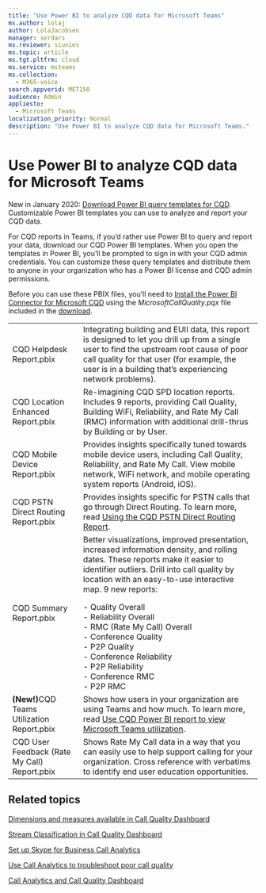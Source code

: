 ```yaml
---
title: "Use Power BI to analyze CQD data for Microsoft Teams"
ms.author: lolaj
author: LolaJacobsen
manager: serdars
ms.reviewer: siunies
ms.topic: article
ms.tgt.pltfrm: cloud
ms.service: msteams
ms.collection: 
  - M365-voice
search.appverid: MET150
audience: Admin
appliesto: 
  - Microsoft Teams
localization_priority: Normal
description: "Use Power BI to analyze CQD data for Microsoft Teams."
---
```



# Use Power BI to analyze CQD data for Microsoft Teams

New in January 2020: [Download Power BI query templates for CQD](https://github.com/MicrosoftDocs/OfficeDocs-SkypeForBusiness/blob/live/Teams/downloads/CQD-Power-BI-query-templates.zip?raw=true). Customizable Power BI templates you can use to analyze and report your CQD data.

For CQD reports in Teams, if you’d rather use Power BI to query and report your data, download our CQD Power BI templates. When you open the templates in Power BI, you’ll be prompted to sign in with your CQD admin credentials. You can customize these query templates and distribute them to anyone in your organization who has a Power BI license and CQD admin permissions.

Before you can use these PBIX files, you’ll need to [Install the Power BI Connector for Microsoft CQD](CQD-Power-BI-connector.md) using the *MicrosoftCallQuality.pqx* file included in the [download](https://github.com/MicrosoftDocs/OfficeDocs-SkypeForBusiness/blob/live/Teams/downloads/CQD-Power-BI-query-templates.zip?raw=true). 


|  |  |
|---------|---------|
|CQD Helpdesk Report.pbix     |Integrating building and EUII data, this report is designed to let you drill up from a single user to find the upstream root cause of poor call quality for that user (for example, the user is in a building that’s experiencing network problems).         |
|CQD Location Enhanced Report.pbix     | Re-imagining CQD SPD location reports. Includes 9 reports, providing Call Quality, Building WiFi, Reliability, and Rate My Call (RMC) information with additional drill-thrus by Building or by User.        |
|CQD Mobile Device Report.pbix     | Provides insights specifically tuned towards mobile device users, including Call Quality, Reliability, and Rate My Call. View mobile network, WiFi network, and mobile operating system reports (Android, iOS).        |
|CQD PSTN Direct Routing Report.pbix     |Provides insights specific for PSTN calls that go through Direct Routing. To learn more, read [Using the CQD PSTN Direct Routing Report](CQD-PSTN-report.md).         |
|CQD Summary Report.pbix     |Better visualizations, improved presentation, increased information density, and rolling dates. These reports make it easier to identifier outliers. Drill into call quality by location with an easy-to-use interactive map. 9 new reports:</p>- Quality Overall<br>- Reliability Overall<br>- RMC (Rate My Call) Overall<br>- Conference Quality<br>- P2P Quality<br>- Conference Reliability<br>- P2P Reliability<br>- Conference RMC<br>- P2P RMC         |
|<strong>(New!)</strong>CQD Teams Utilization Report.pbix     | Shows how users in your organization are using Teams and how much. To learn more, read [Use CQD Power BI report to view Microsoft Teams utilization](CQD-teams-utilization-report.md).        |
|CQD User Feedback (Rate My Call) Report.pbix     | Shows Rate My Call data in a way that you can easily use to help support calling for your organization. Cross reference with verbatims to identify end user education opportunities.        |


## Related topics

[Dimensions and measures available in Call Quality Dashboard](dimensions-and-measures-available-in-call-quality-dashboard.md)

[Stream Classification in Call Quality Dashboard](stream-classification-in-call-quality-dashboard.md)

[Set up Skype for Business Call Analytics](set-up-call-analytics.md)

[Use Call Analytics to troubleshoot poor call quality](use-call-analytics-to-troubleshoot-poor-call-quality.md)

[Call Analytics and Call Quality Dashboard](difference-between-call-analytics-and-call-quality-dashboard.md)
 